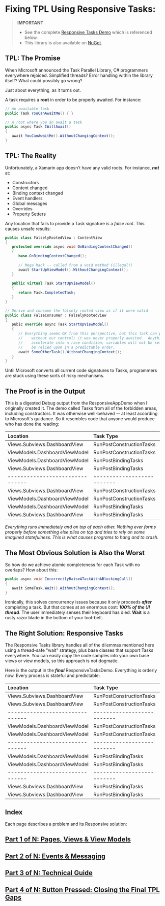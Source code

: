 
# Fixing TPL Using Responsive Tasks:

>**IMPORTANT**
>* See the complete [Responsive Tasks Demo](https://github.com/marcusts/Com.MarcusTS.ResponsiveTasksDemo) which is referenced below.
>* This library is also available on [NuGet](https://www.nuget.org/packages/Com.MarcusTS.ResponsiveTasks).


## TPL: The Promise

When Microsoft announced the Task Parallel Library, C# programmers everywhere rejoiced.  Simplified threads?  Error handling within the library itself?  What could possibly go wrong?

Just about everything, as it turns out.

A task requires a **root** in order to be properly awaited.  For instance:

``` C#
// An awaitable task
public Task YouCanAwaitMe() { }

// A root where you an await a task
public async Task IWillAwait()
{
   await YouCanAwaitMe().WithoutChangingContext();
}
```

## TPL: The Reality

Unfortunately, a Xamarin app doesn't have any valid roots.  For instance, ***not*** at:

* Constructors
* Content changed
* Binding context changed
* Event handlers
* Global messages
* Overrides
* Property Setters

Any location that fails to provide a Task signature is a *false root*. This causes unsafe results:

``` C#
public class FalselyRootedView : ContentView
{
   protected override async void OnBindingContextChanged()
   {
      base.OnBindingContextChanged();
      
      // Mega hack -- called from a void method (illegal!)
      await StartUpViewModel().WithoutChangingContext();
   }
   
   public virtual Task StartUpViewModel()
   {
      return Task.CompletedTask;
   }
}

// Derive and consume the falsely rooted view as if it were valid
public class FalseConsumer : FalselyRootedView
{
   pubic override async Task StartUpViewModel()
   {
      // Everything seems OK from this perspective, but this task can proceed at any time and 
      //    without our control; it was never properly awaited.  Anything relying on it will 
      //    accelerate into a race condition; variables will not be set on time; nothing can 
      //    be relied upon in a predictable order.
      await SomeOtherTask().WithoutChangingContext();
   }
}
```

Until Microsoft converts all current code signatures to Tasks, programmers are stuck using these sorts of risky mechanisms.

## The Proof is in the Output

This is a digested Debug output from the ResponsiveAppDemo when I originally created it. The demo called Tasks from all of the forbidden areas, including constructors. It was otherwise well-behaved -- at least according to Microsoft's guidance.  So it resembles code that anyone would produce who has done the reading:

| Location                      | Task Type                | First/Last |
| :---                          | :---                     | :---       |
| Views.Subviews.DashboardView  | RunPostConstructionTasks | FIRST	|
| ViewModels.DashboardViewModel | RunPostConstructionTasks | FIRST	|
| ViewModels.DashboardViewModel | RunPostBindingTasks      | FIRST	|
| Views.Subviews.DashboardView  | RunPostBindingTasks      | FIRST	|
|-------------------------------|--------------------------|------------|
| Views.Subviews.DashboardView  | RunPostConstructionTasks | LAST	|
| ViewModels.DashboardViewModel | RunPostConstructionTasks | LAST	| 
| ViewModels.DashboardViewModel | RunPostBindingTasks      | LAST	| 
| Views.Subviews.DashboardView  | RunPostBindingTasks      | LAST	|

*Everything runs immediately and on top of each other.  Nothing ever forms properly before something else piles on top and tries to rely on some imagined statefulness. This is what causes programs to hang and to crash.*

## The Most Obvious Solution is Also the Worst

So how do we achieve atomic completeness for each Task with no overlaps?  How about this:

``` C#
public async void IncorrectlyRaiseATaskWithABlockingCall()
{
   await SomeTask.Wait().WithoutChangingContext();
}

```

Ironically, this solves concurrency issues because it only proceeds ***after*** completing a task.  But that comes at an enormous cost: ***100% of the UI thread***. The user immediately senses their keyboard has died. **Wait** is a rusty razor blade in the bottom of your tool-belt.

## The Right Solution: Responsive Tasks

The Responsive Tasks library handles all of the dilemmas mentioned here using a thread-safe "wait" strategy, plus base classes that support Tasks everywhere.  You can easily copy the code samples into your own base views or view models, so this approach is not dogmatic.

Here is the output in the ***final*** ResponsiveTasksDemo. Everything is orderly now.  Every process is stateful and predictable:

| Location                      | Task Type                | First/Last |
| :---                          | :---                     | :---       |
| Views.Subviews.DashboardView  | RunPostConstructionTasks | FIRST	|
| Views.Subviews.DashboardView  | RunPostConstructionTasks | LAST	|
|-------------------------------|--------------------------|------------|
| ViewModels.DashboardViewModel | RunPostConstructionTasks | FIRST	|
| ViewModels.DashboardViewModel | RunPostConstructionTasks | LAST	| 
|-------------------------------|--------------------------|------------|
| ViewModels.DashboardViewModel | RunPostBindingTasks      | FIRST	|
| ViewModels.DashboardViewModel | RunPostBindingTasks      | LAST	| 
|-------------------------------|--------------------------|------------|
| Views.Subviews.DashboardView  | RunPostBindingTasks      | FIRST	|
| Views.Subviews.DashboardView  | RunPostBindingTasks      | LAST	|

## Index

Each page describes a problem and its Responsive solution:

## [Part 1 of N: Pages, Views & View Models](https://github.com/marcusts/Com.MarcusTS.ResponsiveTasksDemo/blob/main/ResponsiveTasksDemo_1.md)
## [Part 2 of N: Events & Messaging](https://github.com/marcusts/Com.MarcusTS.ResponsiveTasksDemo/blob/main/ResponsiveTasksDemo_2.md)
## [Part 3 of N: Technical Guide](https://github.com/marcusts/Com.MarcusTS.ResponsiveTasksDemo/blob/main/ResponsiveTasksDemo_3.md)
## [Part 4 of N: Button Pressed: Closing the Final TPL Gaps](https://github.com/marcusts/Com.MarcusTS.ResponsiveTasksDemo/blob/main/ResponsiveTasksDemo_4.md)
